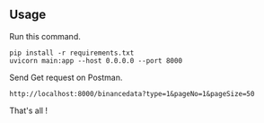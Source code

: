 ## Usage

Run this command.

```
pip install -r requirements.txt
uvicorn main:app --host 0.0.0.0 --port 8000
```

Send Get request on Postman.
```
http://localhost:8000/binancedata?type=1&pageNo=1&pageSize=50
```

That's all !


